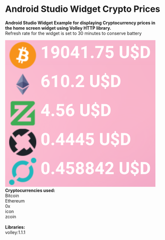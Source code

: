 # Android Studio Widget Crypto Prices

<b> Android Studio Widget Example for displaying Cryptocurrency prices in the home screen widget using Volley HTTP library.</b>
<br>
Refresh rate for the widget is set to 30 minutes to conserve battery <br>

![Image of widget](https://github.com/SamixDev/Android-Studio-Widget-Crypto-Prices/blob/main/app/src/main/res/drawable/widgetimage.png)
<br>
<b>Cryptocurrencies used:</b> <br>
Bitcoin<br>
Ethereum<br>
0x<br>
icon<br>
zcoin<br>
<br>
<b>Libraries:</b> <br>
volley:1.1.1<br>
